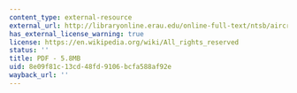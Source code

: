 ```yaml
---
content_type: external-resource
external_url: http://libraryonline.erau.edu/online-full-text/ntsb/aircraft-accident-reports/AAR91-05.pdf
has_external_license_warning: true
license: https://en.wikipedia.org/wiki/All_rights_reserved
status: ''
title: PDF - 5.8MB
uid: 8e09f81c-13cd-48fd-9106-bcfa588af92e
wayback_url: ''
---
```

